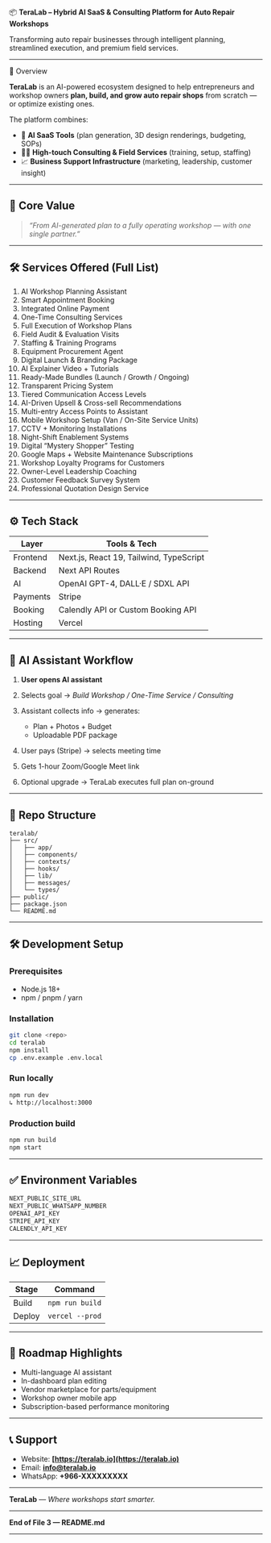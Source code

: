  📦 **TeraLab – Hybrid AI SaaS & Consulting Platform for Auto Repair Workshops**

Transforming auto repair businesses through intelligent planning, streamlined execution, and premium field services.

---
 🚀 Overview

**TeraLab** is an AI-powered ecosystem designed to help entrepreneurs and workshop owners **plan, build, and grow auto repair shops** from scratch — or optimize existing ones.

The platform combines:

* 🧠 **AI SaaS Tools** (plan generation, 3D design renderings, budgeting, SOPs)
* 🧍‍♂️ **High-touch Consulting & Field Services** (training, setup, staffing)
* 📈 **Business Support Infrastructure** (marketing, leadership, customer insight)

---

## 🎯 Core Value

> *“From AI-generated plan to a fully operating workshop — with one single partner.”*

---

## 🛠️ Services Offered (Full List)

1. AI Workshop Planning Assistant
2. Smart Appointment Booking
3. Integrated Online Payment
4. One-Time Consulting Services
5. Full Execution of Workshop Plans
6. Field Audit & Evaluation Visits
7. Staffing & Training Programs
8. Equipment Procurement Agent
9. Digital Launch & Branding Package
10. AI Explainer Video + Tutorials
11. Ready-Made Bundles (Launch / Growth / Ongoing)
12. Transparent Pricing System
13. Tiered Communication Access Levels
14. AI-Driven Upsell & Cross-sell Recommendations
15. Multi-entry Access Points to Assistant
16. Mobile Workshop Setup (Van / On-Site Service Units)
17. CCTV + Monitoring Installations
18. Night-Shift Enablement Systems
19. Digital “Mystery Shopper” Testing
20. Google Maps + Website Maintenance Subscriptions
21. Workshop Loyalty Programs for Customers
22. Owner-Level Leadership Coaching
23. Customer Feedback Survey System
24. Professional Quotation Design Service

---

## ⚙️ Tech Stack

| Layer    | Tools & Tech                            |
| -------- | --------------------------------------- |
| Frontend | Next.js, React 19, Tailwind, TypeScript |
| Backend  | Next API Routes                         |
| AI       | OpenAI GPT-4, DALL·E / SDXL API         |
| Payments | Stripe                                  |
| Booking  | Calendly API or Custom Booking API      |
| Hosting  | Vercel                                  |

---

## 🧭 AI Assistant Workflow

1. **User opens AI assistant**
2. Selects goal → *Build Workshop / One-Time Service / Consulting*
3. Assistant collects info → generates:

   * Plan + Photos + Budget
   * Uploadable PDF package
4. User pays (Stripe) → selects meeting time
5. Gets 1-hour Zoom/Google Meet link
6. Optional upgrade → TeraLab executes full plan on-ground

---

## 📎 Repo Structure

```
teralab/
├── src/
│   ├── app/
│   ├── components/
│   ├── contexts/
│   ├── hooks/
│   ├── lib/
│   ├── messages/
│   └── types/
├── public/
├── package.json
└── README.md
```

---

## 🛠️ Development Setup

### Prerequisites

* Node.js 18+
* npm / pnpm / yarn

### Installation

```bash
git clone <repo>
cd teralab
npm install
cp .env.example .env.local
```

### Run locally

```bash
npm run dev
↳ http://localhost:3000
```

### Production build

```bash
npm run build
npm start
```

---

## ✅ Environment Variables

```bash
NEXT_PUBLIC_SITE_URL
NEXT_PUBLIC_WHATSAPP_NUMBER
OPENAI_API_KEY
STRIPE_API_KEY
CALENDLY_API_KEY
```

---

## 📈 Deployment

| Stage  | Command         |
| ------ | --------------- |
| Build  | `npm run build` |
| Deploy | `vercel --prod` |

---

## 🚧 Roadmap Highlights

* Multi-language AI assistant
* In-dashboard plan editing
* Vendor marketplace for parts/equipment
* Workshop owner mobile app
* Subscription-based performance monitoring

---

## 📞 Support

* Website: **[https://teralab.io](https://teralab.io)**
* Email: **[info@teralab.io](mailto:info@teralab.io)**
* WhatsApp: **+966-XXXXXXXXX**

---

**TeraLab** — *Where workshops start smarter.*

---

**End of File 3 — README.md**

---
